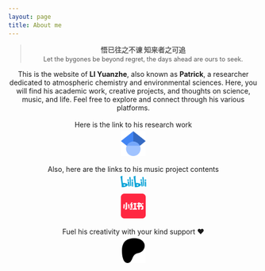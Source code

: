```yaml
---
layout: page
title: About me
---
```


<div style="text-align: center;">
  <blockquote>
    <span style="font-weight:bold;">悟已往之不谏 知来者之可追</span><br>
    <span style="font-size:90%;color:#555555;">Let the bygones be beyond regret, the days ahead are ours to seek.</span>
  </blockquote>
</div>

<div style="text-align: center;">
  This is the website of <strong>LI Yuanzhe</strong>, also known as <strong>Patrick</strong>, a researcher dedicated to atmospheric chemistry and environmental sciences. Here, you will find his academic work, creative projects, and thoughts on science, music, and life. Feel free to explore and connect through his various platforms.
</div>
<br>

<div style="text-align: center; margin-bottom: 5px;">
  Here is the link to his research work
</div>

<div style="text-align: center; margin-bottom: 15px;">
  <a href="https://scholar.google.com/citations?user=gAskz6UAAAAJ&hl=en" target="_blank" title="Scholar">
    <img src="/assets/img/Google_Scholar_logo.svg" alt="Google Scholar" style="width:50px;height:50px;">
  </a>
</div>

<div style="text-align: center; margin-bottom: 5px;">
  Also, here are the links to his music project contents
</div>

<div style="text-align: center; margin-bottom: 10px;">
  <a href="https://b23.tv/S4k0WAI" target="_blank" title="哔哩哔哩">
    <img src="/assets/img/bilibili-logo.svg" alt="Bilibili" style="width:51.2px;height:23.42px;">
  </a>
</div>

<div style="text-align: center; margin-bottom: 15px;">
  <a href="https://www.xiaohongshu.com/user/profile/5936190250c4b424ac4752c7?xsec_token=..." target="_blank" title="RedNote">
    <img src="/assets/img/xiaohongshu-logo.png" alt="RedNote" style="width:50px;height:50px;">
  </a>
</div>

<div style="text-align: center; margin-bottom: 5px;">
  Fuel his creativity with your kind support ❤️
</div>

<div style="text-align: center; margin-bottom: 10px;">
  <a href="https://www.patreon.com/c/soundwavestudio" target="_blank" title="Patreon">
    <img src="/assets/img/Patreon-logo.svg" alt="Patreon" style="width:50px;height:50px;">
  </a>
</div>
